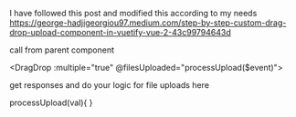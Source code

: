 I have followed this post and modified this according to my needs
https://george-hadjigeorgiou97.medium.com/step-by-step-custom-drag-drop-upload-component-in-vuetify-vue-2-43c99794643d

call from parent component

<DragDrop :multiple="true" @filesUploaded="processUpload($event)"></DragDrop>

get responses and do your logic for file uploads here 

processUpload(val){
}
